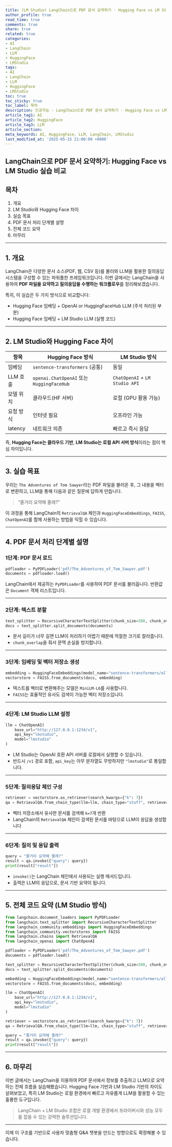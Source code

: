 ```yaml
---
title: (LM Studio) LangChain으로 PDF 문서 요약하기 - Hugging Face vs LM Studio 실습 비교실시간 웹캠 객체 인식 - YOLOv8을 활용한 AI 시각 시스템
author_profile: true
read_time: true
comments: true
share: true
related: true
categories:
- AI
- LangChain
- LLM
- HuggingFace
- LMStudio
tags:
- AI
- LangChain
- LLM
- HuggingFace
- LMStudio
toc: true
toc_sticky: true
toc_label: 목차
description: 인공지능 - LangChain으로 PDF 문서 요약하기 - Hugging Face vs LM Studio 실습 비교
article_tag1: AI
article_tag2: HuggingFace
article_tag3: LLM
article_section: 
meta_keywords: AI, HuggingFace, LLM, LangChain, LMStudio
last_modified_at: '2025-05-15 21:00:00 +0800'
---
```



## LangChain으로 PDF 문서 요약하기: Hugging Face vs LM Studio 실습 비교

## 목차

1. 개요
2. LM Studio와 Hugging Face 차이
3. 실습 목표
4. PDF 문서 처리 단계별 설명
5. 전체 코드 요약
6. 마무리

---

## 1. 개요

LangChain은 다양한 문서 소스(PDF, 웹, CSV 등)를 불러와 LLM을 활용한 질의응답 시스템을 구성할 수 있는 파워풀한 프레임워크입니다. 이번 글에서는 LangChain을 사용하여 **PDF 파일을 요약하고 질의응답을 수행하는 워크플로우**를 정리해보겠습니다.

특히, 이 실습은 두 가지 방식으로 비교합니다:

* Hugging Face 임베딩 + OpenAI or HuggingFaceHub LLM (주석 처리된 부분)
* Hugging Face 임베딩 + LM Studio LLM (실행 코드)

---

## 2. LM Studio와 Hugging Face 차이

| 항목      | Hugging Face 방식                         | LM Studio 방식                   |
| ------- | --------------------------------------- | ------------------------------ |
| 임베딩     | `sentence-transformers` (공통)            | 동일                             |
| LLM 호출  | `openai.ChatOpenAI` 또는 `HuggingFaceHub` | `ChatOpenAI` + `LM Studio API` |
| 모델 위치   | 클라우드(HF 서버)                             | 로컬 (GPU 활용 가능)                 |
| 요청 방식   | 인터넷 필요                                  | 오프라인 가능                        |
| latency | 네트워크 의존                                 | 빠르고 즉시 응답                      |

즉, **Hugging Face는 클라우드 기반**, **LM Studio는 로컬 API 서버 방식**이라는 점이 핵심 차이입니다.

---

## 3. 실습 목표

우리는 `The Adventures of Tom Sawyer`라는 PDF 파일을 불러온 후, 그 내용을 벡터로 변환하고, LLM을 통해 다음과 같은 질문에 답하게 만듭니다.

> “줄거리 요약해 줄래?”

이 과정을 통해 LangChain의 `RetrievalQA` 체인과 `HuggingFaceEmbeddings`, `FAISS`, `ChatOpenAI`를 함께 사용하는 방법을 익힐 수 있습니다.

---

## 4. PDF 문서 처리 단계별 설명

### 1단계: PDF 문서 로드

```python
pdfloader = PyPDFLoader('pdf/The_Adventures_of_Tom_Sawyer.pdf')
documents = pdfloader.load()
```

LangChain에서 제공하는 `PyPDFLoader`를 사용하여 PDF 문서를 불러옵니다. 반환값은 `Document` 객체 리스트입니다.

---

### 2단계: 텍스트 분할

```python
text_splitter = RecursiveCharacterTextSplitter(chunk_size=500, chunk_overlap=20)
docs = text_splitter.split_documents(documents)
```

* 문서 길이가 너무 길면 LLM이 처리하기 어렵기 때문에 적절한 크기로 잘라줍니다.
* `chunk_overlap`을 줘서 문맥 손실을 방지합니다.

---

### 3단계: 임베딩 및 벡터 저장소 생성

```python
embedding = HuggingFaceEmbeddings(model_name="sentence-transformers/all-MiniLM-L6-v2")
vectorstore = FAISS.from_documents(docs, embedding)
```

* 텍스트를 벡터로 변환해주는 모델은 `MiniLM-L6`를 사용합니다.
* `FAISS`는 효율적인 유사도 검색이 가능한 벡터 저장소입니다.

---

### 4단계: LM Studio LLM 설정

```python
llm = ChatOpenAI(
    base_url="http://127.0.0.1:1234/v1",
    api_key="lmstudio",
    model="lmstudio"
)
```

* LM Studio는 OpenAI 호환 API 서버를 로컬에서 실행할 수 있습니다.
* 반드시 `/v1` 경로 포함, `api_key`는 아무 문자열도 무방하지만 `"lmstudio"`로 통일합니다.

---

### 5단계: 질의응답 체인 구성

```python
retriever = vectorstore.as_retriever(search_kwargs={"k": 7})
qa = RetrievalQA.from_chain_type(llm=llm, chain_type="stuff", retriever=retriever)
```

* 벡터 저장소에서 유사한 문서를 검색해 `k=7`개 반환
* LangChain의 `RetrievalQA` 체인이 검색된 문서를 바탕으로 LLM이 응답을 생성합니다

---

### 6단계: 질의 및 응답 출력

```python
query = "줄거리 요약해 줄래?"
result = qa.invoke({"query": query})
print(result["result"])
```

* `invoke()`는 LangChain 체인에서 사용되는 실행 메서드입니다.
* 출력은 LLM의 응답으로, 문서 기반 요약이 됩니다.

---

## 5. 전체 코드 요약 (LM Studio 방식)

```python
from langchain.document_loaders import PyPDFLoader
from langchain.text_splitter import RecursiveCharacterTextSplitter
from langchain_community.embeddings import HuggingFaceEmbeddings
from langchain_community.vectorstores import FAISS
from langchain.chains import RetrievalQA
from langchain_openai import ChatOpenAI

pdfloader = PyPDFLoader('pdf/The_Adventures_of_Tom_Sawyer.pdf')
documents = pdfloader.load()

text_splitter = RecursiveCharacterTextSplitter(chunk_size=500, chunk_overlap=20)
docs = text_splitter.split_documents(documents)

embedding = HuggingFaceEmbeddings(model_name="sentence-transformers/all-MiniLM-L6-v2")
vectorstore = FAISS.from_documents(docs, embedding)

llm = ChatOpenAI(
    base_url="http://127.0.0.1:1234/v1",
    api_key="lmstudio",
    model="lmstudio"
)

retriever = vectorstore.as_retriever(search_kwargs={"k": 7})
qa = RetrievalQA.from_chain_type(llm=llm, chain_type="stuff", retriever=retriever)

query = "줄거리 요약해 줄래?"
result = qa.invoke({"query": query})
print(result["result"])
```

---

## 6. 마무리

이번 글에서는 LangChain을 이용하여 PDF 문서에서 정보를 추출하고 LLM으로 요약하는 전체 흐름을 실습해봤습니다. Hugging Face 기반과 LM Studio 기반의 차이도 살펴보았고, 특히 LM Studio는 로컬 환경에서 빠르고 자유롭게 LLM을 활용할 수 있는 훌륭한 도구입니다.

> LangChain + LM Studio 조합은 로컬 개발 환경에서 프라이버시와 성능 모두를 잡을 수 있는 강력한 솔루션입니다.

---

이제 이 구조를 기반으로 사용자 맞춤형 Q\&A 챗봇을 만드는 방향으로도 확장해볼 수 있습니다.
